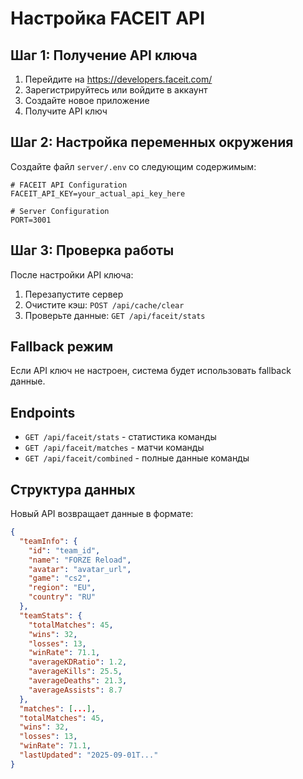# Настройка FACEIT API

## Шаг 1: Получение API ключа

1. Перейдите на https://developers.faceit.com/
2. Зарегистрируйтесь или войдите в аккаунт
3. Создайте новое приложение
4. Получите API ключ

## Шаг 2: Настройка переменных окружения

Создайте файл `server/.env` со следующим содержимым:

```env
# FACEIT API Configuration
FACEIT_API_KEY=your_actual_api_key_here

# Server Configuration
PORT=3001
```

## Шаг 3: Проверка работы

После настройки API ключа:

1. Перезапустите сервер
2. Очистите кэш: `POST /api/cache/clear`
3. Проверьте данные: `GET /api/faceit/stats`

## Fallback режим

Если API ключ не настроен, система будет использовать fallback данные.

## Endpoints

- `GET /api/faceit/stats` - статистика команды
- `GET /api/faceit/matches` - матчи команды
- `GET /api/faceit/combined` - полные данные команды

## Структура данных

Новый API возвращает данные в формате:

```json
{
  "teamInfo": {
    "id": "team_id",
    "name": "FORZE Reload",
    "avatar": "avatar_url",
    "game": "cs2",
    "region": "EU",
    "country": "RU"
  },
  "teamStats": {
    "totalMatches": 45,
    "wins": 32,
    "losses": 13,
    "winRate": 71.1,
    "averageKDRatio": 1.2,
    "averageKills": 25.5,
    "averageDeaths": 21.3,
    "averageAssists": 8.7
  },
  "matches": [...],
  "totalMatches": 45,
  "wins": 32,
  "losses": 13,
  "winRate": 71.1,
  "lastUpdated": "2025-09-01T..."
}
```
